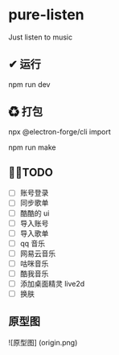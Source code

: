 # pure-listen

Just listen to music

## ✔ 运行

npm run dev

## ♻ 打包

npx @electron-forge/cli import

npm run make

## 🐱‍🏍TODO

- [ ] 账号登录
- [ ] 同步歌单
- [ ] 酷酷的 ui
- [ ] 导入账号
- [ ] 导入歌单
- [ ] qq 音乐
- [ ] 网易云音乐
- [ ] 咕咪音乐
- [ ] 酷我音乐
- [ ] 添加桌面精灵 live2d
- [ ] 换肤

## 原型图

![原型图] (origin.png)
